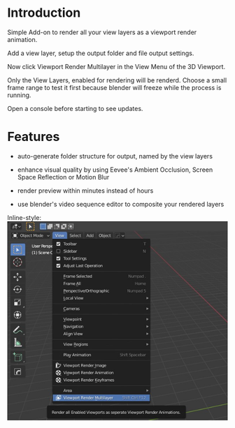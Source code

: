 # Introduction

Simple Add-on to render all your view layers as a viewport render animation. 

Add a view layer, setup the output folder and file output settings. 

Now click Viewport Render Multilayer in the View Menu of the 3D Viewport.

Only the View Layers, enabled for rendering will be renderd. Choose a small frame range to test it first because blender will freeze while the process is running. 

Open a console before starting to see updates.


# Features

- auto-generate folder structure for output, named by the view layers

- enhance visual quality by using Eevee's Ambient Occlusion, Screen Space Reflection or Motion Blur

- render preview within minutes instead of hours

- use blender's video sequence editor to composite your rendered layers

Inline-style: 
![alt text](https://github.com/LorenzWieseke/ViewportRenderMultilayer/blob/main/Images/viewport.jpg?raw=true "Logo Title Text 1")
